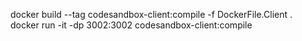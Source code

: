 docker build --tag codesandbox-client:compile -f DockerFile.Client .   
docker run -it -dp 3002:3002 codesandbox-client:compile
